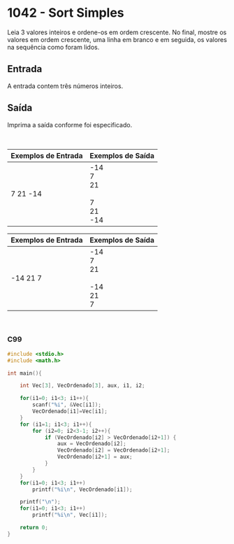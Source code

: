 1042 - Sort Simples
===================

Leia 3 valores inteiros e ordene-os em ordem crescente. No final, mostre os valores em ordem crescente, uma linha em branco e em seguida, os valores na sequência como foram lidos.

Entrada
-------

A entrada contem três números inteiros.

Saída
-----

Imprima a saída conforme foi especificado.

&nbsp;

| Exemplos de Entrada | Exemplos de Saída |
|---------------------|-------------------|
| 7 21 -14            | -14 <br/> 7 <br/> 21 <br/><br/> 7 <br/> 21 <br/> -14 |

| Exemplos de Entrada | Exemplos de Saída |
|---------------------|-------------------|
| -14 21 7            | -14 <br/> 7 <br/> 21 <br/><br/> -14 <br/> 21 <br/> 7 |

&nbsp;

### C99

```c
#include <stdio.h>
#include <math.h>

int main(){

    int Vec[3], VecOrdenado[3], aux, i1, i2;

    for(i1=0; i1<3; i1++){
        scanf("%i", &Vec[i1]);
        VecOrdenado[i1]=Vec[i1];
    }
    for (i1=1; i1<3; i1++){
        for (i2=0; i2<3-1; i2++){
            if (VecOrdenado[i2] > VecOrdenado[i2+1]) {
                aux = VecOrdenado[i2];
                VecOrdenado[i2] = VecOrdenado[i2+1];
                VecOrdenado[i2+1] = aux;
            }
        }
    }
    for(i1=0; i1<3; i1++)
        printf("%i\n", VecOrdenado[i1]);

    printf("\n");
    for(i1=0; i1<3; i1++)
        printf("%i\n", Vec[i1]);

    return 0;
}
```
